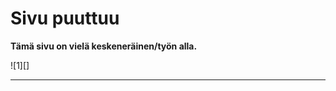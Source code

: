 # Sivu puuttuu

__Tämä sivu on vielä keskeneräinen/työn alla.__

<figure class="fig-n border" style="margin:10px 0 0 0">
![1][]
</figure>

----

[1]: kuvat/dancing.jpg
